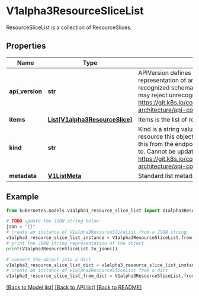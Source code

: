# V1alpha3ResourceSliceList

ResourceSliceList is a collection of ResourceSlices.

## Properties

Name | Type | Description | Notes
------------ | ------------- | ------------- | -------------
**api_version** | **str** | APIVersion defines the versioned schema of this representation of an object. Servers should convert recognized schemas to the latest internal value, and may reject unrecognized values. More info: https://git.k8s.io/community/contributors/devel/sig-architecture/api-conventions.md#resources | [optional] 
**items** | [**List[V1alpha3ResourceSlice]**](V1alpha3ResourceSlice.md) | Items is the list of resource ResourceSlices. | 
**kind** | **str** | Kind is a string value representing the REST resource this object represents. Servers may infer this from the endpoint the client submits requests to. Cannot be updated. In CamelCase. More info: https://git.k8s.io/community/contributors/devel/sig-architecture/api-conventions.md#types-kinds | [optional] 
**metadata** | [**V1ListMeta**](V1ListMeta.md) | Standard list metadata | [optional] 

## Example

```python
from kubernetes.models.v1alpha3_resource_slice_list import V1alpha3ResourceSliceList

# TODO update the JSON string below
json = "{}"
# create an instance of V1alpha3ResourceSliceList from a JSON string
v1alpha3_resource_slice_list_instance = V1alpha3ResourceSliceList.from_json(json)
# print the JSON string representation of the object
print(V1alpha3ResourceSliceList.to_json())

# convert the object into a dict
v1alpha3_resource_slice_list_dict = v1alpha3_resource_slice_list_instance.to_dict()
# create an instance of V1alpha3ResourceSliceList from a dict
v1alpha3_resource_slice_list_from_dict = V1alpha3ResourceSliceList.from_dict(v1alpha3_resource_slice_list_dict)
```
[[Back to Model list]](../README.md#documentation-for-models) [[Back to API list]](../README.md#documentation-for-api-endpoints) [[Back to README]](../README.md)


